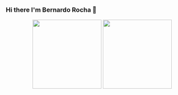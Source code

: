 ### Hi there I'm Bernardo Rocha 👋

<div align="center">
  <img height="180em" src="https://github-readme-stats.vercel.app/api?username=bernaRocha&show_icons=true&theme=dracula&include_all_commits=true&count_private=true"/>
  <img height="180em" src="https://github-readme-stats.vercel.app/api/top-langs/?username=bernaRocha&layout=compact&langs_count=7&theme=dracula"/>
</div>


<!--
**bernaRocha/bernaRocha** is a ✨ _special_ ✨ repository because its `README.md` (this file) appears on your GitHub profile.




Here are some ideas to get you started:

- 🔭 I’m currently working on ...
- 🌱 I’m currently learning ...
- 👯 I’m looking to collaborate on ...
- 🤔 I’m looking for help with ...
- 💬 Ask me about ...
- 📫 How to reach me: ...
- 😄 Pronouns: ...
- ⚡ Fun fact: ...
-->
